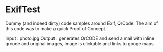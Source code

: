 # ExifTest

Dummy (and indeed dirty)  code samples around Exif, QrCode. The aim of this code was to make a quick Proof of Concept.

Input : photo.jpg
Output : generates QrCODE and send a mail with inline qrcode and original images, image is clickable and links to googe maps.
